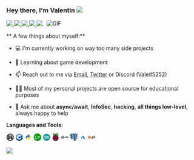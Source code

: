 ### Hey there, I'm Valentin <img src="https://media.giphy.com/media/hvRJCLFzcasrR4ia7z/giphy.gif" width="30px">

<a href="https://github.com/vbe0201">
  <img src="https://badges.pufler.dev/visits/vbe0201/vbe0201?style=flat-square&color=black&logo=github">
</a>
<a href="https://github.com/vbe0201">
  <img src="https://badges.pufler.dev/years/vbe0201?style=flat-square&color=black&logo=github">
</a>
<a href="https://github.com/vbe0201?tab=repositories">
  <img src="https://badges.pufler.dev/repos/vbe0201?style=flat-square&color=black&logo=github">
</a>
<a href="https://gist.github.com/vbe0201">
  <img src="https://badges.pufler.dev/gists/vbe0201?style=flat-square&color=black&logo=github">
</a>
<a href="https://badges.pufler.dev">
  <img src="https://badges.pufler.dev/commits/monthly/vbe0201?style=flat-square&color=black&logo=github">
</a>

<img align="right" alt="GIF" src="https://github.com/vbe0201/vbe0201/blob/master/hackermans.gif?raw=true" width="398px">

** A few things about myself:**

- 💻 I'm currently working on way too many side projects

- 🧐 Learning about game development

- 📫 Reach out to me via [Email](mailto:valentin.be@protonmail.com), [Twitter](https://twitter.com/iamwalleh)
or Discord (Vale#5252)

- 👨‍💻 Most of my personal projects are open source for educational purposes

- 💬 Ask me about **async/await**, **InfoSec**, **hacking**, **all things low-level**, always happy to help

**Languages and Tools:**

<code><img height="20" src="https://raw.githubusercontent.com/github/explore/80688e429a7d4ef2fca1e82350fe8e3517d3494d/topics/rust/rust.png"></code>
<code><img height="20" src="https://raw.githubusercontent.com/github/explore/80688e429a7d4ef2fca1e82350fe8e3517d3494d/topics/cpp/cpp.png"></code>
<code><img height="20" src="https://raw.githubusercontent.com/github/explore/80688e429a7d4ef2fca1e82350fe8e3517d3494d/topics/python/python.png"></code>
<code><img height="20" src="https://raw.githubusercontent.com/github/explore/80688e429a7d4ef2fca1e82350fe8e3517d3494d/topics/csharp/csharp.png"></code>
<code><img height="20" src="https://raw.githubusercontent.com/github/explore/80688e429a7d4ef2fca1e82350fe8e3517d3494d/topics/arduino/arduino.png"></code>
<code><img height="20" src="https://raw.githubusercontent.com/github/explore/80688e429a7d4ef2fca1e82350fe8e3517d3494d/topics/raspberry-pi/raspberry-pi.png"></code>
<code><img height="20" src="https://raw.githubusercontent.com/github/explore/80688e429a7d4ef2fca1e82350fe8e3517d3494d/topics/unity/unity.png"></code>
<code><img height="20" src="https://raw.githubusercontent.com/github/explore/80688e429a7d4ef2fca1e82350fe8e3517d3494d/topics/postgresql/postgresql.png"></code>
<code><img height="20" src="https://raw.githubusercontent.com/github/explore/80688e429a7d4ef2fca1e82350fe8e3517d3494d/topics/azure/azure.png"></code>
<code><img height="20" src="https://raw.githubusercontent.com/github/explore/80688e429a7d4ef2fca1e82350fe8e3517d3494d/topics/git/git.png"></code>

<img src="https://github-readme-stats.vercel.app/api?username=vbe0201&show_icons=true&theme=tokyonight">
